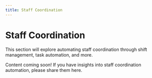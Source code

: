 ```yaml
---
title: Staff Coordination
---
```


# Staff Coordination

This section will explore automating staff coordination through shift management, task automation, and more.

Content coming soon! If you have insights into staff coordination automation, please share them here.
